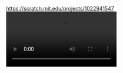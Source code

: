 https://scratch.mit.edu/projects/1022941547
![image](https://github.com/sifatfaysaldipto/CS50/blob/main/Week%200%20Scratch/tic-tac-toe-scratch.mp4)
